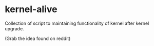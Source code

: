 # kernel-alive

Collection of script to maintaining functionality of kernel after kernel upgrade.

(Grab the idea found on reddit)
